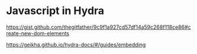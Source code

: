 # Javascript in Hydra

https://gist.github.com/thegitfather/9c9f1a927cd57df14a59c268f118ce86#create-new-dom-elements

https://geikha.github.io/hydra-docs/#/guides/embedding